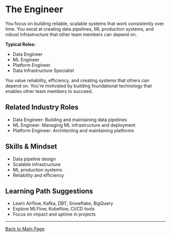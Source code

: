 # The Engineer

You focus on building reliable, scalable systems that work consistently over time. You excel at creating data pipelines, ML production systems, and robust infrastructure that other team members can depend on.

**Typical Roles:**

- Data Engineer
- ML Engineer
- Platform Engineer
- Data Infrastructure Specialist

You value reliability, efficiency, and creating systems that others can depend on. You're motivated by building foundational technology that enables other team members to succeed.

## Related Industry Roles

- Data Engineer: Building and maintaining data pipelines
- ML Engineer: Managing ML infrastructure and deployment
- Platform Engineer: Architecting and maintaining platforms

## Skills & Mindset

- Data pipeline design
- Scalable infrastructure
- ML production systems
- Reliability and efficiency

## Learning Path Suggestions

- Learn Airflow, Kafka, DBT, Snowflake, BigQuery
- Explore MLFlow, Kubeflow, CI/CD tools
- Focus on impact and uptime in projects

---

[Back to Main Page](../README.md)
